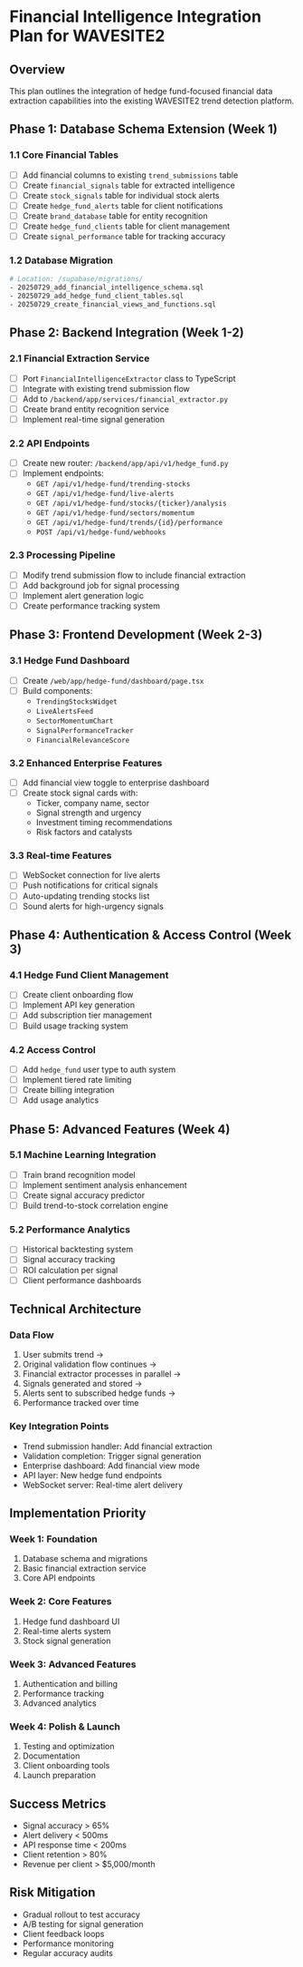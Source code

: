 # Financial Intelligence Integration Plan for WAVESITE2

## Overview
This plan outlines the integration of hedge fund-focused financial data extraction capabilities into the existing WAVESITE2 trend detection platform.

## Phase 1: Database Schema Extension (Week 1)

### 1.1 Core Financial Tables
- [ ] Add financial columns to existing `trend_submissions` table
- [ ] Create `financial_signals` table for extracted intelligence
- [ ] Create `stock_signals` table for individual stock alerts
- [ ] Create `hedge_fund_alerts` table for client notifications
- [ ] Create `brand_database` table for entity recognition
- [ ] Create `hedge_fund_clients` table for client management
- [ ] Create `signal_performance` table for tracking accuracy

### 1.2 Database Migration
```bash
# Location: /supabase/migrations/
- 20250729_add_financial_intelligence_schema.sql
- 20250729_add_hedge_fund_client_tables.sql
- 20250729_create_financial_views_and_functions.sql
```

## Phase 2: Backend Integration (Week 1-2)

### 2.1 Financial Extraction Service
- [ ] Port `FinancialIntelligenceExtractor` class to TypeScript
- [ ] Integrate with existing trend submission flow
- [ ] Add to `/backend/app/services/financial_extractor.py`
- [ ] Create brand entity recognition service
- [ ] Implement real-time signal generation

### 2.2 API Endpoints
- [ ] Create new router: `/backend/app/api/v1/hedge_fund.py`
- [ ] Implement endpoints:
  - `GET /api/v1/hedge-fund/trending-stocks`
  - `GET /api/v1/hedge-fund/live-alerts`
  - `GET /api/v1/hedge-fund/stocks/{ticker}/analysis`
  - `GET /api/v1/hedge-fund/sectors/momentum`
  - `GET /api/v1/hedge-fund/trends/{id}/performance`
  - `POST /api/v1/hedge-fund/webhooks`

### 2.3 Processing Pipeline
- [ ] Modify trend submission flow to include financial extraction
- [ ] Add background job for signal processing
- [ ] Implement alert generation logic
- [ ] Create performance tracking system

## Phase 3: Frontend Development (Week 2-3)

### 3.1 Hedge Fund Dashboard
- [ ] Create `/web/app/hedge-fund/dashboard/page.tsx`
- [ ] Build components:
  - `TrendingStocksWidget`
  - `LiveAlertsFeed`
  - `SectorMomentumChart`
  - `SignalPerformanceTracker`
  - `FinancialRelevanceScore`

### 3.2 Enhanced Enterprise Features
- [ ] Add financial view toggle to enterprise dashboard
- [ ] Create stock signal cards with:
  - Ticker, company name, sector
  - Signal strength and urgency
  - Investment timing recommendations
  - Risk factors and catalysts

### 3.3 Real-time Features
- [ ] WebSocket connection for live alerts
- [ ] Push notifications for critical signals
- [ ] Auto-updating trending stocks list
- [ ] Sound alerts for high-urgency signals

## Phase 4: Authentication & Access Control (Week 3)

### 4.1 Hedge Fund Client Management
- [ ] Create client onboarding flow
- [ ] Implement API key generation
- [ ] Add subscription tier management
- [ ] Build usage tracking system

### 4.2 Access Control
- [ ] Add `hedge_fund` user type to auth system
- [ ] Implement tiered rate limiting
- [ ] Create billing integration
- [ ] Add usage analytics

## Phase 5: Advanced Features (Week 4)

### 5.1 Machine Learning Integration
- [ ] Train brand recognition model
- [ ] Implement sentiment analysis enhancement
- [ ] Create signal accuracy predictor
- [ ] Build trend-to-stock correlation engine

### 5.2 Performance Analytics
- [ ] Historical backtesting system
- [ ] Signal accuracy tracking
- [ ] ROI calculation per signal
- [ ] Client performance dashboards

## Technical Architecture

### Data Flow
1. User submits trend → 
2. Original validation flow continues → 
3. Financial extractor processes in parallel → 
4. Signals generated and stored → 
5. Alerts sent to subscribed hedge funds → 
6. Performance tracked over time

### Key Integration Points
- Trend submission handler: Add financial extraction
- Validation completion: Trigger signal generation
- Enterprise dashboard: Add financial view mode
- API layer: New hedge fund endpoints
- WebSocket server: Real-time alert delivery

## Implementation Priority

### Week 1: Foundation
1. Database schema and migrations
2. Basic financial extraction service
3. Core API endpoints

### Week 2: Core Features
1. Hedge fund dashboard UI
2. Real-time alerts system
3. Stock signal generation

### Week 3: Advanced Features
1. Authentication and billing
2. Performance tracking
3. Advanced analytics

### Week 4: Polish & Launch
1. Testing and optimization
2. Documentation
3. Client onboarding tools
4. Launch preparation

## Success Metrics
- Signal accuracy > 65%
- Alert delivery < 500ms
- API response time < 200ms
- Client retention > 80%
- Revenue per client > $5,000/month

## Risk Mitigation
- Gradual rollout to test accuracy
- A/B testing for signal generation
- Client feedback loops
- Performance monitoring
- Regular accuracy audits